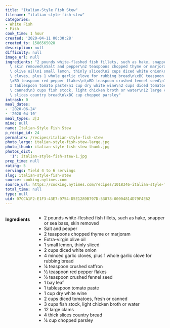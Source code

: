 ```yaml
---
title: "Italian-Style Fish Stew"
filename: "italian-style-fish-stew"
categories:
- White Fish
- Fish
cook_time: 1 hour
created: '2020-04-11 00:30:28'
created_ts: 1586565028
description: null
difficulty: null
image_url: null
ingredients: "2 pounds white-fleshed fish fillets, such as hake, snapper or sea bass,\
  \ skin removed\nSalt and pepper\n2 teaspoons chopped thyme or marjoram\nExtra-virgin\
  \ olive oil\n1 small lemon, thinly sliced\n2 cups diced white onion\n4 minced garlic\
  \ cloves, plus 1 whole garlic clove for rubbing bread\n\xBC teaspoon crushed saffron\n\
  \xBD teaspoon red pepper flakes\n\xBD teaspoon crushed fennel seed\n1 bay leaf\n\
  1 tablespoon tomato paste\n1 cup dry white wine\n2 cups diced tomatoes, fresh or\
  \ canned\n3 cups fish stock, light chicken broth or water\n12 large clams\n4 thick\
  \ slices country bread\n\xBC cup chopped parsley"
intrash: 0
meal_dates:
- '2020-06-24'
- '2020-04-10'
meal_types: 3|3
mine: null
name: Italian-Style Fish Stew
p_recipe_id: 24
permalink: /recipes/italian-style-fish-stew
photo_large: italian-style-fish-stew-large.jpg
photo_thumb: italian-style-fish-stew-thumb.jpg
photos_dict:
  '1': italian-style-fish-stew-1.jpg
prep_time: null
rating: 5
servings: Yield 4 to 6 servings
slug: italian-style-fish-stew
source: cooking.nytimes.com
source_url: https://cooking.nytimes.com/recipes/1018346-italian-style-fish-stew?action=click&module=Global%20Search%20Recipe%20Card&pgType=search&rank=3
total_time: null
type: null
uid: 07CCA1F2-E1F3-43E7-9754-D5E1289B797D-53878-00004814D79F4E62
---
```

<div class="large-8 medium-7 columns" id="writeup">	</div><!-- #writeup -->
</div><!-- #row-one -->
<div class="row" id="row-two">	<div class="medium-4 small-5 columns" id="ingredients"><h4>Ingredients</h4><div class="box box-ingredients content"><ul>
<li>2 pounds white-fleshed fish fillets, such as hake, snapper or sea bass, skin removed</li>
<li>Salt and pepper</li>
<li>2 teaspoons chopped thyme or marjoram</li>
<li>Extra-virgin olive oil</li>
<li>1 small lemon, thinly sliced</li>
<li>2 cups diced white onion</li>
<li>4 minced garlic cloves, plus 1 whole garlic clove for rubbing bread</li>
<li>¼ teaspoon crushed saffron</li>
<li>½ teaspoon red pepper flakes</li>
<li>½ teaspoon crushed fennel seed</li>
<li>1 bay leaf</li>
<li>1 tablespoon tomato paste</li>
<li>1 cup dry white wine</li>
<li>2 cups diced tomatoes, fresh or canned</li>
<li>3 cups fish stock, light chicken broth or water</li>
<li>12 large clams</li>
<li>4 thick slices country bread</li>
<li>¼ cup chopped parsley</li>
</ul>
</div>	</div>	<div class="medium-6 small-7 columns" id="directions">	</div>